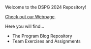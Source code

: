 Welcome to the DSPG 2024 Repository!

[Check out our Webpage](https://dspg-2024.github.io/DSPG24-Main-Blog/).

Here you will find...
  - The Program Blog Repository
  - Team Exercises and Assignments

